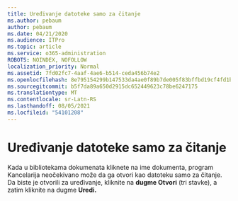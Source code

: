 ```yaml
---
title: Uređivanje datoteke samo za čitanje
ms.author: pebaum
author: pebaum
ms.date: 04/21/2020
ms.audience: ITPro
ms.topic: article
ms.service: o365-administration
ROBOTS: NOINDEX, NOFOLLOW
localization_priority: Normal
ms.assetid: 7fd02fc7-4aaf-4ae6-b514-ceda456b74e2
ms.openlocfilehash: 8e795154299b147533da4ae0f89b7de005f83bffbd19cf4fd1b03c0d16d5598c
ms.sourcegitcommit: b5f7da89a650d2915dc652449623c78be6247175
ms.translationtype: MT
ms.contentlocale: sr-Latn-RS
ms.lasthandoff: 08/05/2021
ms.locfileid: "54101208"
---
```

# <a name="edit-a-read-only-file"></a>Uređivanje datoteke samo za čitanje

Kada u bibliotekama dokumenata kliknete na ime dokumenta, program Kancelarija neočekivano može da ga otvori kao datoteku samo za čitanje. Da biste je otvorili za uređivanje, kliknite na **dugme Otvori** (tri stavke), a zatim kliknite na dugme **Uredi.**
  


